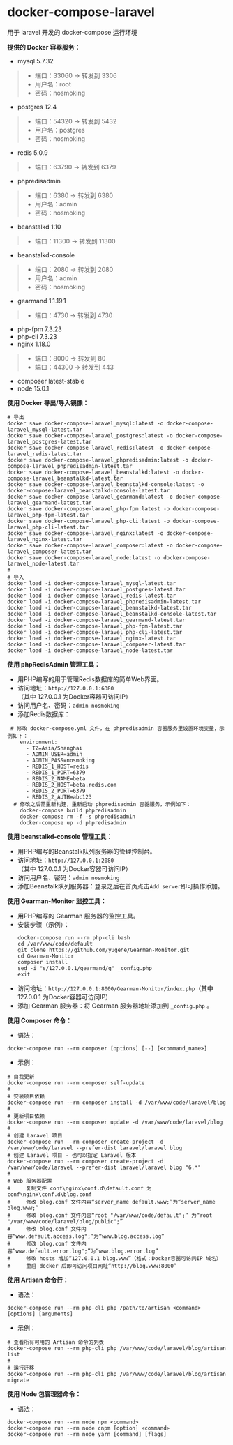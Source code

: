 # docker-compose-laravel
用于 laravel 开发的 docker-compose 运行环境

**提供的 Docker 容器服务：**
 - mysql 5.7.32
  >- 端口：33060 -> 转发到 3306
  >- 用户名：root
  >- 密码：nosmoking
 - postgres 12.4
  >- 端口：54320 -> 转发到 5432
  >- 用户名：postgres
  >- 密码：nosmoking
 - redis 5.0.9
  >- 端口：63790 -> 转发到 6379
 - phpredisadmin
  >- 端口：6380 -> 转发到 6380
  >- 用户名：admin
  >- 密码：nosmoking
 - beanstalkd 1.10
  >- 端口：11300 -> 转发到 11300
 - beanstalkd-console
  >- 端口：2080 -> 转发到 2080
  >- 用户名：admin
  >- 密码：nosmoking
 - gearmand 1.1.19.1
  >- 端口：4730 -> 转发到 4730
 - php-fpm 7.3.23
 - php-cli 7.3.23
 - nginx 1.18.0
  >- 端口：8000 -> 转发到 80
  >- 端口：44300 -> 转发到 443
 - composer latest-stable
 - node 15.0.1

**使用 Docker 导出/导入镜像：**
```
# 导出
docker save docker-compose-laravel_mysql:latest -o docker-compose-laravel_mysql-latest.tar
docker save docker-compose-laravel_postgres:latest -o docker-compose-laravel_postgres-latest.tar
docker save docker-compose-laravel_redis:latest -o docker-compose-laravel_redis-latest.tar
docker save docker-compose-laravel_phpredisadmin:latest -o docker-compose-laravel_phpredisadmin-latest.tar
docker save docker-compose-laravel_beanstalkd:latest -o docker-compose-laravel_beanstalkd-latest.tar
docker save docker-compose-laravel_beanstalkd-console:latest -o docker-compose-laravel_beanstalkd-console-latest.tar
docker save docker-compose-laravel_gearmand:latest -o docker-compose-laravel_gearmand-latest.tar
docker save docker-compose-laravel_php-fpm:latest -o docker-compose-laravel_php-fpm-latest.tar
docker save docker-compose-laravel_php-cli:latest -o docker-compose-laravel_php-cli-latest.tar
docker save docker-compose-laravel_nginx:latest -o docker-compose-laravel_nginx-latest.tar
docker save docker-compose-laravel_composer:latest -o docker-compose-laravel_composer-latest.tar
docker save docker-compose-laravel_node:latest -o docker-compose-laravel_node-latest.tar
#
# 导入
docker load -i docker-compose-laravel_mysql-latest.tar
docker load -i docker-compose-laravel_postgres-latest.tar
docker load -i docker-compose-laravel_redis-latest.tar
docker load -i docker-compose-laravel_phpredisadmin-latest.tar
docker load -i docker-compose-laravel_beanstalkd-latest.tar
docker load -i docker-compose-laravel_beanstalkd-console-latest.tar
docker load -i docker-compose-laravel_gearmand-latest.tar
docker load -i docker-compose-laravel_php-fpm-latest.tar
docker load -i docker-compose-laravel_php-cli-latest.tar
docker load -i docker-compose-laravel_nginx-latest.tar
docker load -i docker-compose-laravel_composer-latest.tar
docker load -i docker-compose-laravel_node-latest.tar
```

**使用 phpRedisAdmin 管理工具：**
 - 用PHP编写的用于管理Redis数据库的简单Web界面。
 - 访问地址：`http://127.0.0.1:6380`（其中 127.0.0.1 为Docker容器可访问IP）
 - 访问用户名、密码：`admin nosmoking`
 - 添加Redis数据库：
```
 # 修改 docker-compose.yml 文件，在 phpredisadmin 容器服务里设置环境变量，示例如下：
    environment:
      - TZ=Asia/Shanghai
      - ADMIN_USER=admin
      - ADMIN_PASS=nosmoking
      - REDIS_1_HOST=redis
      - REDIS_1_PORT=6379
      - REDIS_2_NAME=beta
      - REDIS_2_HOST=beta.redis.com
      - REDIS_2_PORT=6379
      - REDIS_2_AUTH=abc123
  # 修改之后需重新构建，重新启动 phpredisadmin 容器服务，示例如下：
    docker-compose build phpredisadmin
    docker-compose rm -f -s phpredisadmin
    docker-compose up -d phpredisadmin
```

**使用 beanstalkd-console 管理工具：**
 - 用PHP编写的Beanstalk队列服务器的管理控制台。
 - 访问地址：`http://127.0.0.1:2080`（其中 127.0.0.1 为Docker容器可访问IP）
 - 访问用户名、密码：`admin nosmoking`
 - 添加Beanstalk队列服务器：登录之后在首页点击`Add server`即可操作添加。

**使用 Gearman-Monitor 监控工具：**
 - 用PHP编写的 Gearman 服务器的监控工具。
 - 安装步骤（示例）：
   ```
   docker-compose run --rm php-cli bash
   cd /var/www/code/default
   git clone https://github.com/yugene/Gearman-Monitor.git
   cd Gearman-Monitor
   composer install
   sed -i "s/127.0.0.1/gearmand/g" _config.php
   exit
   ```
 - 访问地址：`http://127.0.0.1:8000/Gearman-Monitor/index.php`（其中 127.0.0.1 为Docker容器可访问IP）
 - 添加 Gearman 服务器：将 Gearman 服务器地址添加到 `_config.php` 。

**使用 Composer 命令：**
 - 语法：
```
docker-compose run --rm composer [options] [--] [<command_name>]
```
 - 示例：
```
# 自我更新
docker-compose run --rm composer self-update
#
# 安装项目依赖
docker-compose run --rm composer install -d /var/www/code/laravel/blog
#
# 更新项目依赖
docker-compose run --rm composer update -d /var/www/code/laravel/blog
#
# 创建 Laravel 项目
docker-compose run --rm composer create-project -d /var/www/code/laravel --prefer-dist laravel/laravel blog
# 创建 Laravel 项目 - 也可以指定 Laravel 版本
docker-compose run --rm composer create-project -d /var/www/code/laravel --prefer-dist laravel/laravel blog "6.*"
#
# Web 服务器配置
#     复制文件 conf\nginx\conf.d\default.conf 为 conf\nginx\conf.d\blog.conf
#     修改 blog.conf 文件内容“server_name default.www;”为“server_name blog.www;”
#     修改 blog.conf 文件内容“root "/var/www/code/default";” 为“root "/var/www/code/laravel/blog/public";”
#     修改 blog.conf 文件内容“www.default.access.log";”为“www.blog.access.log”
#     修改 blog.conf 文件内容“www.default.error.log";”为“www.blog.error.log”
#     修改 hosts 增加“127.0.0.1 blog.www”（格式：Docker容器可访问IP 域名）
#     重启 docker 后即可访问项目网址“http://blog.www:8000”
```

**使用 Artisan 命令行：**
 - 语法：
```
docker-compose run --rm php-cli php /path/to/artisan <command> [options] [arguments]
```
 - 示例：
```
# 查看所有可用的 Artisan 命令的列表
docker-compose run --rm php-cli php /var/www/code/laravel/blog/artisan list
#
# 运行迁移
docker-compose run --rm php-cli php /var/www/code/laravel/blog/artisan migrate
```

**使用 Node 包管理器命令：**
 - 语法：
```
docker-compose run --rm node npm <command>
docker-compose run --rm node cnpm [option] <command>
docker-compose run --rm node yarn [command] [flags]
```